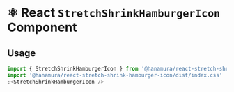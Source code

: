 # ⚛️ React `StretchShrinkHamburgerIcon` Component

## Usage

```jsx
import { StretchShrinkHamburgerIcon } from '@hanamura/react-stretch-shrink-hamburger-icon'
import '@hanamura/react-stretch-shrink-hamburger-icon/dist/index.css'
;<StretchShrinkHamburgerIcon />
```
